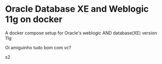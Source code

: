 
# Oracle Database XE and Weblogic 11g on docker

A docker compose setup for Oracle's weblogic AND database(XE) version 11g

Oi amiguinho tudo bom com vc?

s2

